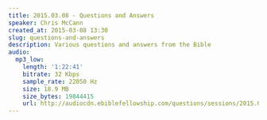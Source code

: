 ```yaml
---
title: 2015.03.08 - Questions and Answers
speaker: Chris McCann
created_at: 2015-03-08 13:30
slug: questions-and-answers
description: Various questions and answers from the Bible
audio:
  mp3_low:
    length: '1:22:41'
    bitrate: 32 Kbps
    sample_rate: 22050 Hz
    size: 18.9 MB
    size_bytes: 19844415
    url: http://audiocdn.ebiblefellowship.com/questions/sessions/2015.03.08_McCann_-_Questions_and_Answers.mp3
---
```


